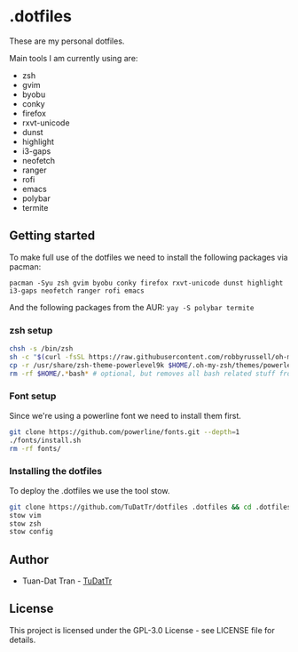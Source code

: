 # .dotfiles

These are my personal dotfiles.

Main tools I am currently using are:

- zsh
- gvim
- byobu
- conky
- firefox
- rxvt-unicode
- dunst
- highlight
- i3-gaps
- neofetch
- ranger
- rofi
- emacs
- polybar
- termite

## Getting started

To make full use of the dotfiles we need to install the following packages via pacman:

`pacman -Syu zsh gvim byobu conky firefox rxvt-unicode dunst highlight i3-gaps neofetch ranger rofi emacs`

And the following packages from the AUR:
`yay -S polybar termite`

### zsh setup

```sh
chsh -s /bin/zsh
sh -c "$(curl -fsSL https://raw.githubusercontent.com/robbyrussell/oh-my-zsh/master/tools/install.sh)"
cp -r /usr/share/zsh-theme-powerlevel9k $HOME/.oh-my-zsh/themes/powerlevel9k
rm -rf $HOME/.*bash* # optional, but removes all bash related stuff from the home directory
```

### Font setup

Since we're using a powerline font we need to install them first.

```sh
git clone https://github.com/powerline/fonts.git --depth=1
./fonts/install.sh
rm -rf fonts/
```

### Installing the dotfiles

To deploy the .dotfiles we use the tool stow.

```sh
git clone https://github.com/TuDatTr/dotfiles .dotfiles && cd .dotfiles
stow vim
stow zsh
stow config
```

## Author

- Tuan-Dat Tran - [TuDatTr](https://github.com/TuDatTr/)

## License

This project is licensed under the GPL-3.0 License - see LICENSE file for details.
